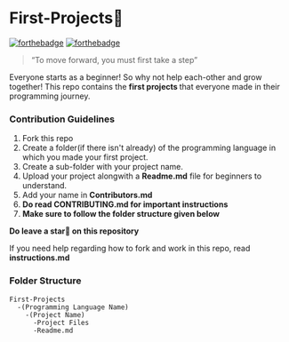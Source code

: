 <h1> First-Projects🚀 </h1>

[![forthebadge](https://forthebadge.com/images/badges/built-with-love.svg)](https://forthebadge.com) [![forthebadge](https://forthebadge.com/images/badges/open-source.svg)](https://forthebadge.com)

>“To move forward, you must first take a step”

Everyone starts as a beginner! So why not help each-other and grow together!
This repo contains the <b> first projects </b> that everyone made in their programming journey.

### Contribution Guidelines
1. Fork this repo
2. Create a folder(if there isn't already) of the programming language in which you made your first project.
3. Create a sub-folder with your project name.
4. Upload your project alongwith a <b>Readme.md</b> file for beginners to understand.
5. Add your name in <b>Contributors.md</b>
6. <b>Do read CONTRIBUTING.md for important instructions</b>
7. <b>Make sure to follow the folder structure given below</b>

<b>Do leave a star🌟 on this repository</b> 

If you need help regarding how to fork and work in this repo, read <b>instructions.md</b>


### Folder Structure

```
First-Projects
  -(Programming Language Name)
    -(Project Name)
      -Project Files
      -Readme.md

